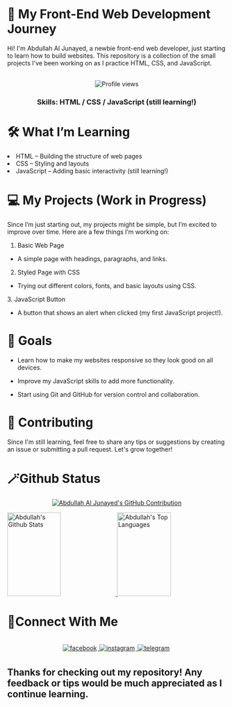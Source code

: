 <h1>🌱 My Front-End Web Development Journey</h1>
Hi! I'm Abdullah Al Junayed, a newbie front-end web developer, just starting to learn how to build websites. This repository is a collection of the small projects I’ve been working on as I practice HTML, CSS, and JavaScript.<br>

<div align="center"><br>

<span width="200px">
  
  ![Profile views](https://komarev.com/ghpvc/?username=abdullah-al-junayed&color=red)

<span>

<h3>Skills: HTML / CSS / JavaScript (still learning!)</h3>

</div>


<h1>🛠️ What I’m Learning</h1>
<li>HTML – Building the structure of web pages</li>
<li>CSS – Styling and layouts</li>
<li>JavaScript – Adding basic interactivity (still learning!)</li>

<h1>💻 My Projects (Work in Progress)</h1>
Since I’m just starting out, my projects might be simple, but I’m excited to improve over time. Here are a few things I’m working on:

1. Basic Web Page
<ul><li>A simple page with headings, paragraphs, and links.</li></ul>

2. Styled Page with CSS
<ul><li>Trying out different colors, fonts, and basic layouts using CSS.</li></ul>
3. JavaScript Button
<ul><li>A button that shows an alert when clicked (my first JavaScript project!).</li></ul>
                                                                                        
<h1>🎯 Goals</h1>

<ul><li>Learn how to make my websites responsive so they look good on all devices.</li></ul>
<ul><li>Improve my JavaScript skills to add more functionality.</li></ul>
<ul><li>Start using Git and GitHub for version control and collaboration.</li></ul>

<h1>🤝 Contributing</h1>
Since I'm still learning, feel free to share any tips or suggestions by creating an issue or submitting a pull request. Let's grow together!

<h1>🪄Github Status</h1>
<p align="center">
  <a href="https://github.com/abdullah-al-junayed">
    <img src="https://github-profile-summary-cards.vercel.app/api/cards/profile-details?username=abdullah-al-junayed&theme=radical" alt="Abdullah Al Junayed's GitHub Contribution"/>
  </a>
</p>

<a>
  <a href="https://github.com/abdullah-al-junayed">
    <img alt="Abdullah's Github Stats" src="https://denvercoder1-github-readme-stats.vercel.app/api?username=abdullah-al-junayed&show_icons=true&count_private=true&theme=react&border_color=7F3FBF&bg_color=0D1117&title_color=F85D7F&icon_color=F8D866" height="192px" width="49.5%"/>
  </a>
  <a href="https://github.com/abdullah-al-junayed">
    <img alt="Abdullah's Top Languages" src="https://denvercoder1-github-readme-stats.vercel.app/api/top-langs/?username=abdullah-al-junayed&langs_count=8&layout=compact&theme=react&border_color=7F3FBF&bg_color=0D1117&title_color=F85D7F&icon_color=F8D866" height="192px" width="49.5%"/>
  </a>
<h1>🔗Connect With Me</h1>

<div align="center">
<br>
  
<a href="https://www.facebook.com/junayed.06/" target="_blank">
  <img src="https://img.shields.io/badge/facebook-%232E87FB.svg?&style=for-the-badge&logo=facebook&logoColor=white" alt="facebook" style="margin-bottom: 5px; margin-right: 2px;" />
</a>


<a href="https://www.instagram.com/_.extreme._.pain._/" target="_blank">
  <img src="https://img.shields.io/badge/instagram-%23E4405F.svg?&style=for-the-badge&logo=instagram&logoColor=white" alt="instagram" style="margin-bottom: 5px; margin-right: 2px;" />
</a>

<a href="https://t.me/junayed123456" target="_blank">
  <img src="https://img.shields.io/badge/telegram-%2300ACD7.svg?&style=for-the-badge&logo=telegram&logoColor=white" alt="telegram" style="margin-bottom: 5px; margin-right: 2px;" />
</a>


  
</div>


  


<h2>Thanks for checking out my repository! Any feedback or tips would be much appreciated as I continue learning.</h2>

